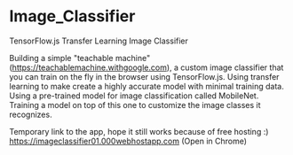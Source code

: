 # Image_Classifier
TensorFlow.js Transfer Learning Image Classifier

Building a simple "teachable machine" (https://teachablemachine.withgoogle.com), a custom image classifier that you can train on the fly in the browser using TensorFlow.js. Using transfer learning to make create a highly accurate model with minimal training data. Using a pre-trained model for image classification called MobileNet. Training a model on top of this one to customize the image classes it recognizes.


Temporary link to the app, hope it still works because of free hosting :)
https://imageclassifier01.000webhostapp.com (Open in Chrome) 

